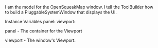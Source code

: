 I am the model for the OpenSqueakMap window. I tell the ToolBuilder how to build a PluggableSystemWindow that displays the UI.

Instance Variables
	panel:		<OSMPanelMorph>
	viewport:		<OSMViewport>

panel
	- The container for the Viewport

viewport
	- The window's Viewport.